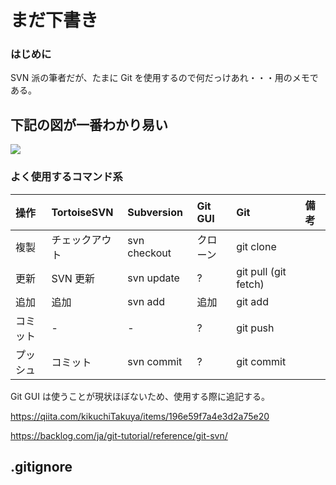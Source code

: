 # まだ下書き

### はじめに

SVN 派の筆者だが、たまに Git を使用するので何だっけあれ・・・用のメモである。

## 下記の図が一番わかり易い

<img src="https://aslead.nri.co.jp/images/column/vol-25-img-1.png">

### よく使用するコマンド系

| 操作     | TortoiseSVN    | Subversion   | Git GUI  | Git                  | 備考 |
| :------- | :------------- | :----------- | :------- | :------------------- | :--- |
| 複製     | チェックアウト | svn checkout | クローン | git clone            |      |
| 更新     | SVN 更新       | svn update   | ?        | git pull (git fetch) |      |
| 追加     | 追加           | svn add      | 追加     | git add              |      |
| コミット | -              | -            | ?        | git push             |      |
| プッシュ | コミット       | svn commit   | ?        | git commit           |      |

Git GUI は使うことが現状ほぼないため、使用する際に追記する。

https://qiita.com/kikuchiTakuya/items/196e59f7a4e3d2a75e20

https://backlog.com/ja/git-tutorial/reference/git-svn/

## .gitignore
